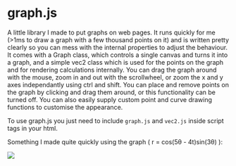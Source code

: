# graph.js

A little library I made to put graphs on web pages. It runs quickly for me (>1ms to draw a graph with a few thousand points on it) and is written pretty clearly so you can mess with the internal properties to adjust the behaviour. It comes with a Graph class, which controls a single canvas and turns it into a graph, and a simple vec2 class which is used for the points on the graph and for rendering calculations internally. You can drag the graph around with the mouse, zoom in and out with the scrollwheel, or zoom the x and y axes independantly using ctrl and shift. You can place and remove points on the graph by clicking and drag them around, or this functionality can be turned off. You can also easily supply custom point and curve drawing functions to customise the appearance.

To use graph.js you just need to include `graph.js` and `vec2.js` inside script tags in your html.

Something I made quite quickly using the graph ( r = cos(5θ - 4t)sin(3θ) ):

![](https://github.com/OscarSaharoy/graph.js/blob/master/demo.gif)
